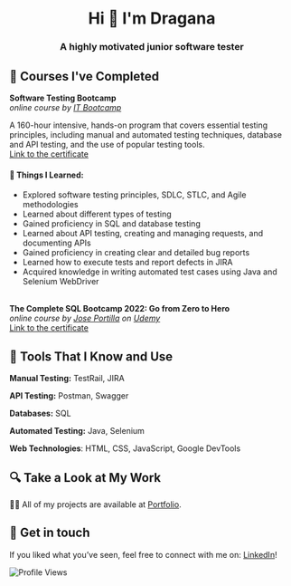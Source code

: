 <h1 align="center">Hi 👋 I'm Dragana</h1>
<h3 align="center">A highly motivated junior software tester</h3>


## 🌱 Courses I've Completed

__Software Testing Bootcamp__   
*online course by [IT Bootcamp](https://itbootcamp.rs/)*  

A 160-hour intensive, hands-on program that covers essential testing principles, including manual and automated testing techniques, database and API testing, and the use of popular testing tools.  
[Link to the certificate](https://drive.google.com/file/d/1PHGEZaJJTsO8P1l7LZ8D-wB04pAOVduD/view?usp=sharing)  
#### 🎯 Things I Learned:
- Explored software testing principles, SDLC, STLC, and Agile methodologies  
- Learned about different types of testing  
- Gained proficiency in SQL and database testing  
- Learned about API testing, creating and managing requests, and documenting APIs  
- Gained proficiency in creating clear and detailed bug reports  
- Learned how to execute tests and report defects in JIRA  
- Acquired knowledge in writing automated test cases using Java and Selenium WebDriver
<br><br>

__The Complete SQL Bootcamp 2022: Go from Zero to Hero__  
*online course by [Jose Portilla](https://www.udemy.com/user/joseportilla/) on [Udemy](https://www.udemy.com/course/the-complete-sql-bootcamp/)*   
[Link to the certificate](https://www.udemy.com/certificate/UC-225392e7-971f-42bf-b585-64c0282f27f5/)  

## 🔧 Tools That I Know and Use</h>

**Manual Testing:** TestRail, JIRA

**API Testing:** Postman, Swagger

**Databases:** SQL

**Automated Testing:** Java, Selenium

**Web Technologies**: HTML, CSS, JavaScript, Google DevTools




## 🔍 Take a Look at My Work

👨‍💻 All of my projects are available at [Portfolio](https://github.com/medosdragana?tab=repositories).

## 🔗 Get in touch

If you liked what you’ve seen, feel free to connect with me on: [LinkedIn](https://www.linkedin.com/in/dragana-medos-272133228/)!


![Profile Views](https://komarev.com/ghpvc/?username=medosdragana&color=green)

<!--
**medosdragana/medosdragana** is a ✨ _special_ ✨ repository because its `README.md` (this file) appears on your GitHub profile.

Here are some ideas to get you started:

- 🔭 I’m currently working on ...
- 🌱 I’m currently learning ...
- 👯 I’m looking to collaborate on ...
- 🤔 I’m looking for help with ...
- 💬 Ask me about ...
- 📫 How to reach me: ...
- 😄 Pronouns: ...
- ⚡ Fun fact: ...
-->
